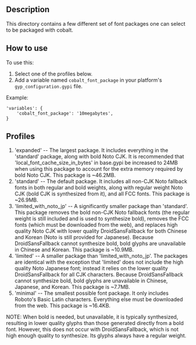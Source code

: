 ## Description

This directory contains a few different set of font packages one can select
to be packaged with cobalt.

## How to use

To use this:

1.  Select one of the profiles below.
2.  Add a variable named `cobalt_font_package` in your platform's
`gyp_configuration.gypi` file.

Example:

    'variables': {
        'cobalt_font_package': '10megabytes',
    }



## Profiles
1. 'expanded' -- The largest package. It includes everything in the 'standard'
                 package, along with bold Noto CJK. It is recommended that
                 'local_font_cache_size_in_bytes' in base.gypi be increased to
                 24MB when using this package to account for the extra memory
                 required by bold Noto CJK. This package is ~46.2MB.
2. 'standard' -- The default package. It includes all non-CJK Noto fallback
                 fonts in both regular and bold weights, along with regular
                 weight Noto CJK (bold CJK is synthesized from it), and all FCC
                 fonts. This package is ~26.9MB.
3. 'limited_with_noto_jp' -- A significantly smaller package than 'standard'.
                 This package removes the bold non-CJK Noto fallback fonts (the
                 regular weight is still included and is used to synthesize
                 bold), removes the FCC fonts (which must be downloaded from the
                 web), and replaces high quality Noto CJK with lower quality
                 DroidSansFallback for both Chinese and Korean (Noto is still
                 provided for Japanese). Because DroidSansFallback cannot
                 synthesize bold, bold glyphs are unavailable in Chinese and
                 Korean. This package is ~10.9MB.
4. 'limited'  -- A smaller package than 'limited_with_noto_jp'. The packages are
                 identical with the exception that 'limited' does not include
                 the high quality Noto Japanese font; instead it relies on the
                 lower quality DroidSansFallback for all CJK characters. Because
                 DroidSansFallback cannot synthesize bold, bold glyphs are
                 unavailable in Chinese, Japanese, and Korean. This package is
                 ~7.7MB.
5. 'minimal'  -- The smallest possible font package. It only includes Roboto's
                 Basic Latin characters. Everything else must be downloaded from
                 the web. This package is ~16.4KB.

NOTE: When bold is needed, but unavailable, it is typically synthesized,
      resulting in lower quality glyphs than those generated directly from a
      bold font. However, this does not occur with DroidSansFallback, which is
      not high enough quality to synthesize. Its glyphs always have a regular
      weight.

